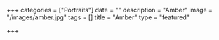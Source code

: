 +++
categories = ["Portraits"]
date = ""
description = "Amber"
image = "/images/amber.jpg"
tags = []
title = "Amber"
type = "featured"

+++
